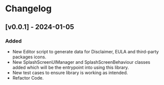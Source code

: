 # Changelog

## [v0.0.1] - 2024-01-05

### Added

- New Editor script to generate data for Disclaimer, EULA and third-party packages icons.
- New SplashScreenUIManager and SplashScreenBehaviour classes added which will be the entrypoint into using this library.
- New test cases to ensure library is working as intended.
- Refactor Code.

